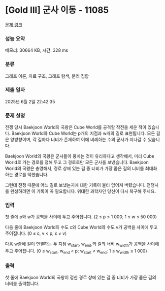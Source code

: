 # [Gold III] 군사 이동 - 11085 

[문제 링크](https://www.acmicpc.net/problem/11085) 

### 성능 요약

메모리: 30664 KB, 시간: 328 ms

### 분류

그래프 이론, 자료 구조, 그래프 탐색, 분리 집합

### 제출 일자

2025년 6월 2일 22:42:35

### 문제 설명

<p>전쟁 당시 Baekjoon World의 국왕은 Cube World를 공격할 작전을 세운 적이 있습니다. Baekjoon World와 Cube World는 p개의 지점과 w개의 길로 표현됩니다. 모든 길은 양방향이며, 각 길마다 너비가 존재하여 이에 비례하는 수의 군사가 지나갈 수 있습니다.</p>

<p>Baekjoon World의 국왕은 군사들이 뭉치는 것이 유리하다고 생각해서, 미리 Cube World로 가는 경로를 정해 두고 그 경로로만 모든 군사를 보냈습니다. Baekjoon World의 국왕은 총명해서, 경로 상에 있는 길 중 너비가 가장 좁은 길의 너비를 최대화하는 경로를 택했습니다.</p>

<p>그런데 전쟁 때문에 어느 길로 보냈는지에 대한 기록이 불타 없어져 버렸습니다. 전쟁사를 완성하려면 이 기록이 꼭 필요합니다. 위대한 과학자인 당신이 다시 복구해 주세요.</p>

### 입력 

 <p>첫 줄에 p와 w가 공백을 사이에 두고 주어집니다. (2 ≤ p ≤ 1 000; 1 ≤ w ≤ 50 000)</p>

<p>다음 줄에 Baekjoon World의 수도 c와 Cube World의 수도 v가 공백을 사이에 두고 주어집니다. (0 ≤ c, v < p; c ≠ v)</p>

<p>다음 w줄에 길이 연결하는 두 지점 w<sub>start</sub>, w<sub>end</sub>,와 길의 너비 w<sub>width</sub>가 공백을 사이에 두고 주어집니다. (0 ≤ w<sub>start</sub>, w<sub>end</sub> < p; w<sub>start</sub> ≠ w<sub>end</sub>; 1 ≤ w<sub>width</sub> ≤ 1 000)</p>

### 출력 

 <p>첫 줄에 Baekjoon World의 국왕이 정한 경로 상에 있는 길 중 너비가 가장 좁은 길의 너비를 출력합니다.</p>

